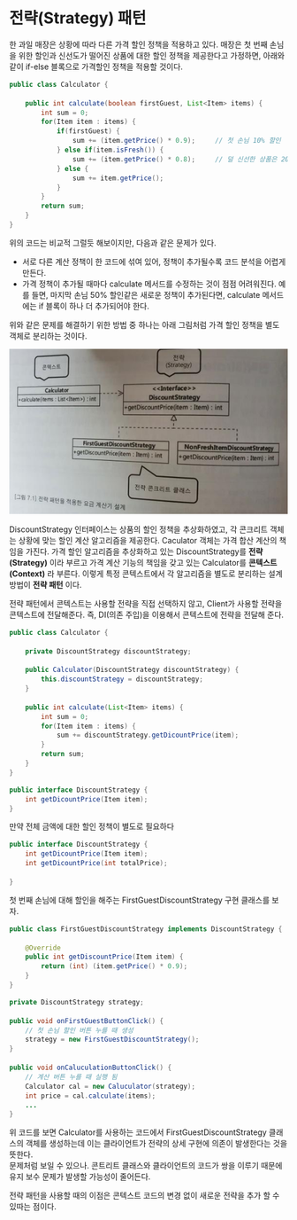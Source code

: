 # 전략(Strategy) 패턴



한 과일 매장은 상황에 따라 다른 가격 할인 정책을 적용하고 있다. 매장은 첫 번째 손님을 위한 할인과 신선도가 떨어진 상품에 대한 할인 정책을 제공한다고 가정하면, 아래와 같이 if-else 블록으로 가격할인 정책을 적용할 것이다.

```java
public class Calculator {

    public int calculate(boolean firstGuest, List<Item> items) {
        int sum = 0;
        for(Item item : items) {
            if(firstGuest) {
                sum += (item.getPrice() * 0.9);     // 첫 손님 10% 할인
            } else if(item.isFresh()) {
                sum += (item.getPrice() * 0.8);     // 덜 신선한 상품은 20% 할인
            } else {
                sum += item.getPrice();
            }
        }
        return sum;
    }
}
```

위의 코드는 비교적 그럴듯 해보이지만, 다음과 같은 문제가 있다.

* 서로 다른 계산 정책이 한 코드에 섞여 있어, 정책이 추가될수록 코드 분석을 어렵게 만든다.
* 가격 정책이 추가될 때마다 calculate 메서드를 수정하는 것이 점점 어려워진다. 예를 들면, 마지막 손님 50% 할인같은 새로운 정책이 추가된다면, calculate 메서드에는 if 블록이 하나 더 추가되어야 한다.

위와 같은 문제를 해결하기 위한 방법 중 하나는 아래 그림처럼 가격 할인 정책을 별도 객체로 분리하는 것이다.

![](<../../../.gitbook/assets/image (7).png>)

DiscountStrategy 인터페이스는 상품의 할인 정책을 추상화하였고, 각 콘크리트 객체는 상황에 맞는 할인 계산 알고리즘을 제공한다. Caculator 객체는 가격 합산 계산의 책임을 가진다. 가격 할인 알고리즘을 추상화하고 있는 DiscountStrategy를 **전략(Strategy)** 이라 부르고 가격 계산 기능의 책임을 갖고 있는 Calculator를 **콘텍스트(Context)** 라 부른다. 이렇게 특정 콘텍스트에서 각 알고리즘을 별도로 분리하는 설계 방법이 **전략 패턴** 이다.

전략 패턴에서 콘텍스트는 사용할 전략을 직접 선택하지 않고, Client가 사용할 전략을 콘텍스트에 전달해준다. 즉, DI(의존 주입)을 이용해서 콘텍스트에 전략을 전달해 준다.



```java
public class Calculator {

    private DiscountStrategy discountStrategy;

    public Calculator(DiscountStrategy discountStrategy) {
        this.discountStrategy = discountStrategy;
    }

    public int calculate(List<Item> items) {
        int sum = 0;
        for(Item item : items) {
            sum += discountStrategy.getDicountPrice(item);
        }
        return sum;
    }
}
```

```java
public interface DiscountStrategy {
    int getDicountPrice(Item item);
}
```

만약 전체 금액에 대한 할인 정책이 별도로 필요하다

```java
public interface DiscountStrategy {
    int getDicountPrice(Item item);
    int getDicountPrice(int totalPrice);

}
```

첫 번째 손님에 대해 할인을 해주는 FirstGuestDiscountStrategy 구현 클래스를 보자.

```java
public class FirstGuestDiscountStrategy implements DiscountStrategy {
    
    @Override
    public int getDiscountPrice(Item item) {
        return (int) (item.getPrice() * 0.9);
    }
}
```

```java
private DiscountStrategy strategy;

public void onFirstGuestButtonClick() {
    // 첫 손님 할인 버튼 누를 때 생성 
    strategy = new FirstGuestDiscountStrategy();
}

public void onCaluculationButtonClick() {
    // 계산 버튼 누를 때 실행 됨
    Calculator cal = new Caluculator(strategy);
    int price = cal.calculate(items);
    ...
}
```

위 코드를 보면 Calculator를 사용하는 코드에서 FirstGuestDiscountStrategy 클래스의 객체를 생성하는데 이는 클라이언트가 전략의 상세 구현에 의존이 발생한다는 것을 뜻한다.\
문제처럼 보일 수 있으나. 콘트리트 클래스와 클라이언트의 코드가 쌍을 이루기 때문에 유지 보수 문제가 발생할 가능성이 줄어든다.

전략 패턴을 사용할 때의 이점은 콘텍스트 코드의 변경 없이 새로운 전략을 추가 할 수 있따는 점이다.
